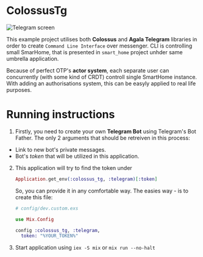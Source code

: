 # ColossusTg

![Telegram screen](extra/screen.jpg?raw=true "Screen")

This example project utilises both **Colossus** and **Agala Telegram** libraries in order to create `Command Line Interface` over messenger.
CLI is controlling small SmarHome, that is presented in `smart_home` project unhder same umbrella application.

Because of perfect OTP's **actor system**, each separate user can concurrently (with some kind of CRDT) controll single SmartHome instance.
With adding an authorisations system, this can be easyly applied to real life purposes.

# Running instructions

1. Firstly, you need to create your own **Telegram Bot** using Telegram's Bot Father. The only 2 arguments that should be retreiven in this process:
  * Link to new bot's private messages.
  * Bot's *token* that will be utilized in this application.

2. This application will try to find the token under
   ```elixir
   Application.get_env(:colossus_tg, :telegram)[:token]
   ```

   So, you can provide it in any comfortable way. The easies way - is to create this file:

   ```elixir
   # config/dev.custom.exs

   use Mix.Config

   config :colossus_tg, :telegram,
     token: "%YOUR_TOKEN%"

   ```

3. Start application using `iex -S mix` or `mix run --no-halt`